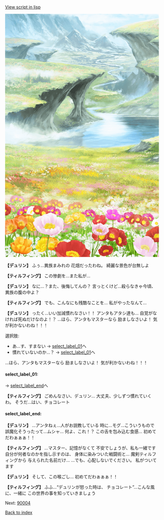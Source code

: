 [View script in lisp](../scripts/1111001.txt)

![flower_garden.png](../images/backgrounds/flower_garden.png)

**【デュリン】**
ふぅ…異族まみれの
花畑だったわね。
綺麗な景色が台無しよ

**【ティルフィング】**
この惨劇を…また私が…

**【デュリン】**
なに…？また、後悔してんの？
言っとくけど…殺らなきゃ今頃、
異族の腹の中よ？

**【ティルフィング】**
でも、こんなにも残酷なことを…
私がやったなんて…

**【デュリン】**
ったく…いい加減慣れなさい！！
アンタもアタシ達も…
自覚がなければ死ぬだけなのよ！？
…ほら、アンタもマスターなら
励ましなさいよ！
気が利かないわね！！！

選択肢:
- あ…す、すまない → [select_label_01](#select_label_01)へ
- 慣れていないのか…？ → [select_label_01](#select_label_01)へ

…ほら、アンタもマスターなら
励ましなさいよ！
気が利かないわね！！！

#### select_label_01:
 → [select_label_end](#select_label_end)へ

**【ティルフィング】**
ごめんなさい、デュリン…
大丈夫、少しずつ慣れていくわ。
そうだ…はい、チョコレート

#### select_label_end:

**【デュリン】**
…アンタねぇ…人がお説教している
時に…モグ…こういうもので
誤魔化そうったって…ムシャ…
何よ、これ！？
この舌を包み込む食感…
初めてだわぁぁぁ！！

**【ティルフィング】**
…マスター、記憶がなくて
不安でしょうが、私も一緒です
自分が何者なのかを指し示すのは、
身体に染みついた戦闘術と…
魔剣ティルフィングから
与えられた名前だけ…
…でも、心配しないでください。
私がついてます

**【デュリン】**
そして、この喉ごし…
初めてだわぁぁぁ！！

**【ティルフィング】**
ふふ…“デュリンが怒った時は、
チョコレート”…こんな風に、一緒に
この世界の事を知っていきましょう

Next: [90004](90004.md)

[Back to index](index.md)
